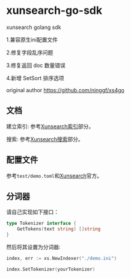 # xunsearch-go-sdk
xunsearch golang sdk

1.兼容原生ini配置文件

2.修复字段乱序问题

3.修复返回 doc 数量错误

4.新增 SetSort 排序选项 


original author https://github.com/ninggf/xs4go
## 文档

建立索引: 参考[Xunsearch索引](http://www.xunsearch.com/doc/php/guide/index.overview)部分。

搜索: 参考[Xunsearch搜索](http://www.xunsearch.com/doc/php/guide/search.overview)部分。

## 配置文件

参考`test/demo.toml`和[Xunsearch](http://www.xunsearch.com/doc/php/guide/ini.guide)官方。

## 分词器

请自己实现如下接口：

```go
type Tokenizer interface {
    GetTokens(text string) []string
}
```

然后将其设置为分词器:

```go
index, err := xs.NewIndexer("./demo.ini")

index.SetTokenizer(yourTokenizer)
```
